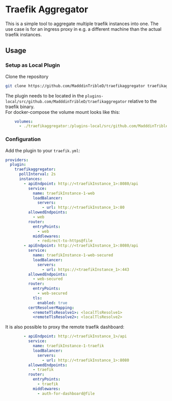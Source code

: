 # Traefik Aggregator

This is a simple tool to aggregate multiple traefik instances into one.
The use case is for an ingress proxy in e.g. a different machine than the actual traefik instances.

## Usage

### Setup as Local Plugin

Clone the repository

```bash
git clone https://github.com/MadddinTribleD/traefikaggregator traefikaggregator
```

The plugin needs to be located in the `plugins-local/src/github.com/MadddinTribleD/traefikaggregator` relative to the traefik binary.  
For docker-compose the volume mount looks like this:

```yml
    volumes:
      - ./traefikaggregator:/plugins-local/src/github.com/MadddinTribleD/traefikaggregator
```

### Configuration

Add the plugin to your `traefik.yml`:

```yml
providers:
  plugin:
    traefikaggregator:
      pollInterval: 2s
      instances:
        - apiEndpoint: http://<traefikInstance_1>:8080/api
          service:
            name: traefikInstance-1-web
            loadBalancer:
              servers:
                - url: http://<traefikInstance_1>:80
          allowedEndpoints:
            - web
          router:
            entryPoints:
              - web
            middlewares:
              - redirect-to-https@file
        - apiEndpoint: http://<traefikInstance_1>:8080/api
          service:
            name: traefikInstance-1-web-secured
            loadBalancer:
              servers:
                - url: https://<traefikInstance_1>:443
          allowedEndpoints:
            - web-secured
          router:
            entryPoints:
              - web-secured
            tls:
              enabled: true
          certResolverMapping:
            <remoteTlsResolve1>: <localTlsResolve1>
            <remoteTlsResolve2>: <localTlsResolve2>
```

It is also possible to proxy the remote traefik dashboard:

```yml
        - apiEndpoint: http://<traefikInstance_1>/api
          service:
            name: traefikInstance-1-traefik
            loadBalancer:
              servers:
                - url: http://<traefikInstance_1>:8080
          allowedEndpoints:
            - traefik
          router:
            entryPoints:
              - traefik
            middlewares:
              - auth-for-dashboard@file
```
